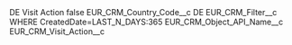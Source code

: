 <?xml version="1.0" encoding="UTF-8"?>
<CustomMetadata xmlns="http://soap.sforce.com/2006/04/metadata" xmlns:xsi="http://www.w3.org/2001/XMLSchema-instance" xmlns:xsd="http://www.w3.org/2001/XMLSchema">
    <label>DE Visit Action</label>
    <protected>false</protected>
    <values>
        <field>EUR_CRM_Country_Code__c</field>
        <value xsi:type="xsd:string">DE</value>
    </values>
    <values>
        <field>EUR_CRM_Filter__c</field>
        <value xsi:type="xsd:string">WHERE CreatedDate=LAST_N_DAYS:365</value>
    </values>
    <values>
        <field>EUR_CRM_Object_API_Name__c</field>
        <value xsi:type="xsd:string">EUR_CRM_Visit_Action__c</value>
    </values>
</CustomMetadata>
